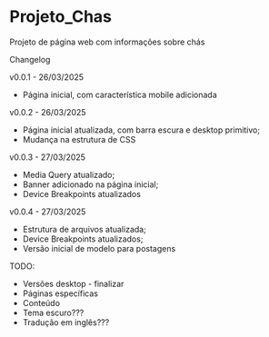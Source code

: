 # Projeto_Chas
 Projeto de página web com informações sobre chás


Changelog

v0.0.1 - 26/03/2025
* Página inicial, com característica mobile adicionada

v0.0.2 - 26/03/2025
* Página inicial atualizada, com barra escura e desktop primitivo;
* Mudança na estrutura de CSS

v0.0.3 - 27/03/2025
* Media Query atualizado;
* Banner adicionado na página inicial;
* Device Breakpoints atualizados

v0.0.4 - 27/03/2025
* Estrutura de arquivos atualizada;
* Device Breakpoints atualizados;
* Versão inicial de modelo para postagens

TODO:
* Versões desktop - finalizar
* Páginas específicas
* Conteúdo
* Tema escuro???
* Tradução em inglês???
